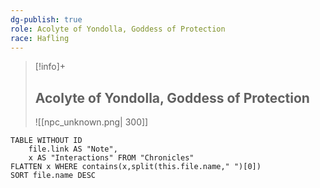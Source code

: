 ```yaml
---
dg-publish: true
role: Acolyte of Yondolla, Goddess of Protection
race: Hafling
---
```


> [!info]+
> ## Acolyte of Yondolla, Goddess of Protection
> ![[npc_unknown.png| 300]]


```dataview
TABLE WITHOUT ID
	file.link AS "Note", 
	x AS "Interactions" FROM "Chronicles"
FLATTEN x WHERE contains(x,split(this.file.name," ")[0])
SORT file.name DESC
```
